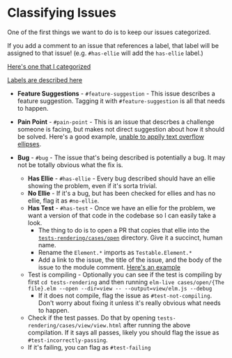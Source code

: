 # Classifying Issues


One of the first things we want to do is to keep our issues categorized. 

If you add a comment to an issue that references a label, that label will be assigned to that issue! (e.g. `#has-ellie` will add the `has-ellie` label.)

[Here's one that I categorized](https://github.com/mdgriffith/elm-ui/issues/201)

[Labels are described here](https://github.com/mdgriffith/elm-ui/labels)

- **Feature Suggestions** - `#feature-suggestion` -  This issue describes a feature suggestion.  Tagging it with `#feature-suggestion` is all that needs to happen.

- **Pain Point** - `#pain-point` - This is an issue that descrbes a challenge someone is facing, but makes not direct suggestion about how it should be solved. Here's a good example, [unable to applly text overflow ellipses](https://github.com/mdgriffith/elm-ui/issues/112).

- **Bug** - `#bug` - The issue that's being described is potentially a bug.  It may not be totally obvious what the fix is.
  - **Has Ellie** - `#has-ellie` - Every bug described should have an ellie showing the problem, even if it's sorta trivial.
  - **No Ellie** - If it's a bug, but has been checked for ellies and has no ellie, flag it as `#no-ellie`.
  - **Has Test** - `#has-test` - Once we have an ellie for the problem, we want a version of that code in the codebase so I can easily take a look.
    - The thing to do is to open a PR that copies that ellie into the [`tests-rendering/cases/open`](https://github.com/mdgriffith/elm-ui/tree/master/tests-rendering/cases/open) directory.  Give it a succinct, human name.
    - Rename the `Element.*` imports as `Testable.Element.*`
    - Add a link to the issue, the title of the issue, and the body of the issue to the module comment.  [Here's an example](https://github.com/mdgriffith/elm-ui/tree/master/tests-rendering/cases/open/InFrontSize.elm)
  - Test is compiling - Optionally you can see if the test is compiling by first `cd tests-rendering` and then running `elm-live cases/open/{The file}.elm --open --dir=view -- --output=view/elm.js --debug` 
    - If it does not compile, flag the issue as `#test-not-compiling`.  Don't worry about fixing it unless it's really obvious what needs to happen.
  - Check if the test passes.  Do that by opening `tests-rendering/cases/view/view.html` after running the above compilation.  If it says all passes, likely you should flag the issue as `#test-incorrectly-passing`.
  - If it's failing, you can flag as `#test-failing`



